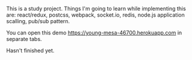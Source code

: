 This is a study project. Things I'm going to learn while implementing this are: react/redux, postcss, webpack,
socket.io, redis, node.js application scalling, pub/sub pattern.

You can open this demo https://young-mesa-46700.herokuapp.com in separate tabs.

Hasn't finished yet.
